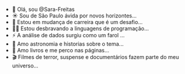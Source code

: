 - 👋 Olá, sou @Sara-Freitas 
- ☀ Sou de São Paulo ávida por novos horizontes...
- 🍃 Estou em mudança de carreira que é um desafio...
- 👩‍💻 Estou desbravando a linguagens de programação...
- ⚡ A análise de dados surgiu como um farol ...
- 🚀 Amo astronomia e historias sobre o tema...
- 💞 Amo livros e me  perco nas páginas...
- 🎬 Filmes de terror, suspense e documentários fazem parte do meu universo...


<!---
Sara-Freitas/Sara-Freitas is a ✨ special ✨ repository because its `README.md` (this file) appears on your GitHub profile.
You can click the Preview link to take a look at your changes.
--->
